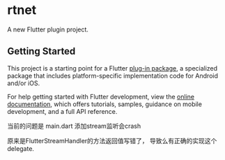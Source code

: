 # rtnet

A new Flutter plugin project.

## Getting Started

This project is a starting point for a Flutter
[plug-in package](https://flutter.dev/to/develop-plugins),
a specialized package that includes platform-specific implementation code for
Android and/or iOS.

For help getting started with Flutter development, view the
[online documentation](https://docs.flutter.dev), which offers tutorials,
samples, guidance on mobile development, and a full API reference.



当前的问题是  main.dart 添加stream监听会crash

原来是FlutterStreamHandler的方法返回值写错了， 导致么有正确的实现这个delegate.